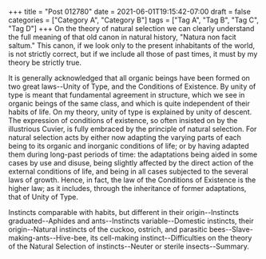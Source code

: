 +++
title = "Post 012780"
date = 2021-06-01T19:15:42-07:00
draft = false
categories = ["Category A", "Category B"]
tags = ["Tag A", "Tag B", "Tag C", "Tag D"]
+++
On the theory of natural selection we can clearly understand the full meaning of that old canon in natural history, "Natura non facit saltum." This canon, if we look only to the present inhabitants of the world, is not strictly correct, but if we include all those of past times, it must by my theory be strictly true.

It is generally acknowledged that all organic beings have been formed on two great laws--Unity of Type, and the Conditions of Existence. By unity of type is meant that fundamental agreement in structure, which we see in organic beings of the same class, and which is quite independent of their habits of life. On my theory, unity of type is explained by unity of descent. The expression of conditions of existence, so often insisted on by the illustrious Cuvier, is fully embraced by the principle of natural selection. For natural selection acts by either now adapting the varying parts of each being to its organic and inorganic conditions of life; or by having adapted them during long-past periods of time: the adaptations being aided in some cases by use and disuse, being slightly affected by the direct action of the external conditions of life, and being in all cases subjected to the several laws of growth. Hence, in fact, the law of the Conditions of Existence is the higher law; as it includes, through the inheritance of former adaptations, that of Unity of Type.

Instincts comparable with habits, but different in their origin--Instincts graduated--Aphides and ants--Instincts variable--Domestic instincts, their origin--Natural instincts of the cuckoo, ostrich, and parasitic bees--Slave-making-ants--Hive-bee, its cell-making instinct--Difficulties on the theory of the Natural Selection of instincts--Neuter or sterile insects--Summary.
